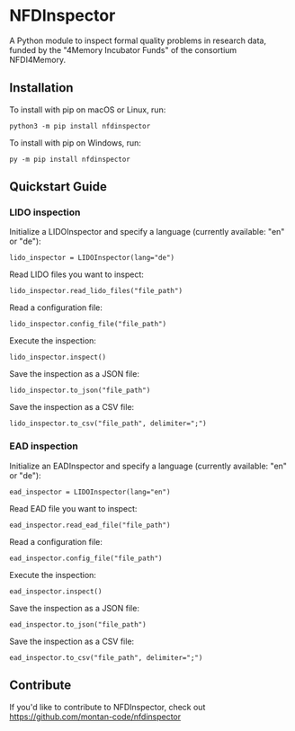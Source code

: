 # NFDInspector


A Python module to inspect formal quality problems in research data, funded by the "4Memory Incubator Funds" of the consortium NFDI4Memory.

## Installation

To install with pip on macOS or Linux, run:

    python3 -m pip install nfdinspector

To install with pip on Windows, run:

    py -m pip install nfdinspector

## Quickstart Guide

### LIDO inspection

Initialize a LIDOInspector and specify a language (currently available: "en" or "de"):

    lido_inspector = LIDOInspector(lang="de")

Read LIDO files you want to inspect:

    lido_inspector.read_lido_files("file_path")

Read a configuration file:

    lido_inspector.config_file("file_path")

Execute the inspection:

    lido_inspector.inspect()

Save the inspection as a JSON file:

    lido_inspector.to_json("file_path")

Save the inspection as a CSV file:

    lido_inspector.to_csv("file_path", delimiter=";")


### EAD inspection

Initialize an EADInspector and specify a language (currently available: "en" or "de"):

    ead_inspector = LIDOInspector(lang="en")

Read EAD file you want to inspect:

    ead_inspector.read_ead_file("file_path")

Read a configuration file:

    ead_inspector.config_file("file_path")

Execute the inspection:

    ead_inspector.inspect()

Save the inspection as a JSON file:
    
    ead_inspector.to_json("file_path")

Save the inspection as a CSV file:

    ead_inspector.to_csv("file_path", delimiter=";")   

## Contribute

If you'd like to contribute to NFDInspector, check out https://github.com/montan-code/nfdinspector
